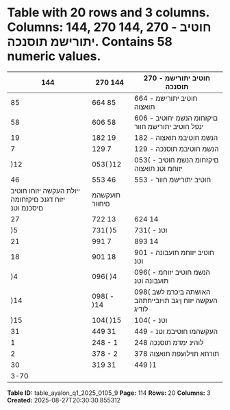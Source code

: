 # Table with 20 rows and 3 columns. Columns: 144, 270 144, 270 - חוטיב יתורישמ תוסנכה. Contains 58 numeric values.

| 144 | 270 144 | 270 - חוטיב יתורישמ תוסנכה |
|---|---|---|
| 85 | 664 85 | 664 - חוטיב יתורישמ תואצוה |
| 58 | 606 58 | 606 - םיקזחומ הנשמ יחוטיב ינפל חוטיב יתורישמ חוור |
| 19 | 182 19 | 182 - הנשמ חוטיבמ תואצוה |
| 7 | 129 7 | 129 - הנשמ חוטיבמ תוסנכה |
| )12 | 053( )12 | 053( - םיקזחומ הנשמ חוטיב יזוחמ וטנ תואצוה |
| 46 | 553 46 | 553 - חוטיב יתורישמ חוור |
| ייולת העקשה יזוחו חוטיב יזוח דגנכ םיקזחומה םיסכנמ וטנ | תועקשהמ םיחוור |  |
| 27 | 722 13 | 624 14 | 098 האושת |
| )5 | 731( )5 | 731( - וטנ | תועקשהמ םירחא םידספה |
| 21 | 991 7 | 893 14 | 098 וטנ | תועקשהמ םיחוור לכה ךס |
| 18 | 901 18 | 901 - חוטיב יזוחמ תועבונה וטנ | ןומימ תואצוה |
| )4 | 096( )4 | 096( - הנשמ חוטיב יזוחמ תועבונה וטנ | ןומימ תואצוה |
| )14 | 098( - )14 | 098( האושתה ביכרמ לשב העקשה יזוח ןיגב תויובייחתהב לודיג |
| )15 | 104( )15 | 104( - וטנ | ןומימו תועקשהמ דספה |
| 31 | 449 31 | 449 - העקשהמו חוטיבמ וטנ | חוור |
| 1 | 248 - 1 | 248 לוהינ ימדמ תוסנכה |
| 2 | 378 - 2 | 378 תורחא תוילועפת תואצוה |
| 30 | 319 31 | 449 )1 | 130( הסנכה לע םיסמ ינפל ללוכה )דספה( חוורה לכ ךס |
| 3-70 |  |  |

**Table ID:** table_ayalon_q1_2025_0105_9
**Page:** 114
**Rows:** 20
**Columns:** 3
**Created:** 2025-08-27T20:30:30.855312
